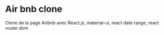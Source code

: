 # Air bnb clone
Clone de la page Airbnb avec React.js, material-ui, react date range, react router dom

